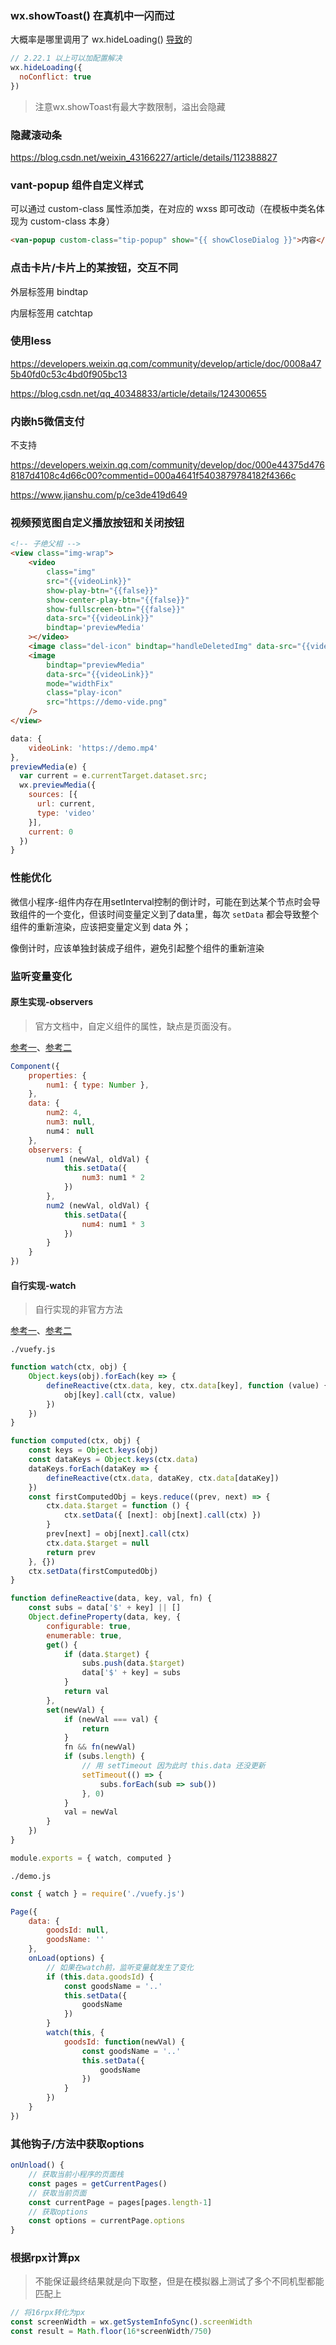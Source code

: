 ### wx.showToast() 在真机中一闪而过

大概率是哪里调用了 wx.hideLoading() [导致](https://developers.weixin.qq.com/miniprogram/dev/api/ui/interaction/wx.hideLoading.html)的

```javascript
// 2.22.1 以上可以加配置解决
wx.hideLoading({
  noConflict: true
})
```

> 注意wx.showToast有最大字数限制，溢出会隐藏



### 隐藏滚动条

https://blog.csdn.net/weixin_43166227/article/details/112388827



### vant-popup 组件自定义样式

可以通过 custom-class 属性添加类，在对应的 wxss 即可改动（在模板中类名体现为 custom-class 本身）

```html
<van-popup custom-class="tip-popup" show="{{ showCloseDialog }}">内容</van-popup>
```



### 点击卡片/卡片上的某按钮，交互不同

外层标签用 bindtap

内层标签用 catchtap



### 使用less

https://developers.weixin.qq.com/community/develop/article/doc/0008a475b40fd0c53c4bd0f905bc13

https://blog.csdn.net/qq_40348833/article/details/124300655



### 内嵌h5微信支付

不支持

https://developers.weixin.qq.com/community/develop/doc/000e44375d4768187d4108c4d66c00?commentid=000a4641f5403879784182f4366c

https://www.jianshu.com/p/ce3de419d649



### 视频预览图自定义播放按钮和关闭按钮

```html
<!-- 子绝父相 -->
<view class="img-wrap">
    <video
        class="img"
        src="{{videoLink}}"
        show-play-btn="{{false}}"
        show-center-play-btn="{{false}}"
        show-fullscreen-btn="{{false}}"
        data-src="{{videoLink}}"
        bindtap='previewMedia'
    ></video>
    <image class="del-icon" bindtap="handleDeletedImg" data-src="{{videoLink}}" src="https://demo-close.png"></image>
    <image
        bindtap="previewMedia"
        data-src="{{videoLink}}"
        mode="widthFix"
        class="play-icon"
        src="https://demo-vide.png"
    />
</view>
```

```javascript
data: {
    videoLink: 'https://demo.mp4'
},
previewMedia(e) {
  var current = e.currentTarget.dataset.src;
  wx.previewMedia({
    sources: [{
      url: current,
      type: 'video'
    }],
    current: 0
  })
}
```



### 性能优化

微信小程序-组件内存在用setInterval控制的倒计时，可能在到达某个节点时会导致组件的一个变化，但该时间变量定义到了data里，每次 `setData` 都会导致整个组件的重新渲染，应该把变量定义到 data 外；

像倒计时，应该单独封装成子组件，避免引起整个组件的重新渲染



### 监听变量变化

#### 原生实现-observers

> 官方文档中，自定义组件的属性，缺点是页面没有。

[参考一](https://developers.weixin.qq.com/miniprogram/dev/reference/api/Component.html#%E5%8F%82%E6%95%B0)、[参考二](https://developers.weixin.qq.com/miniprogram/dev/framework/custom-component/observer.html)

```javascript
Component({
    properties: {
        num1: { type: Number },
    },
    data: {
        num2: 4,
        num3: null,
        num4： null
    },
    observers: {
        num1 (newVal, oldVal) {
            this.setData({
                num3: num1 * 2
            })
        },
        num2 (newVal, oldVal) {
            this.setData({
                num4: num1 * 3
            })
        }
    }
})
```



#### 自行实现-watch

> 自行实现的非官方方法

[参考一](https://zhuanlan.zhihu.com/p/35204641)、[参考二](https://github.com/donghaohao/vuefy)

`./vuefy.js`

```javascript
function watch(ctx, obj) {
    Object.keys(obj).forEach(key => {
        defineReactive(ctx.data, key, ctx.data[key], function (value) {
            obj[key].call(ctx, value)
        })
    })
}

function computed(ctx, obj) {
    const keys = Object.keys(obj)
    const dataKeys = Object.keys(ctx.data)
    dataKeys.forEach(dataKey => {
        defineReactive(ctx.data, dataKey, ctx.data[dataKey])
    })
    const firstComputedObj = keys.reduce((prev, next) => {
        ctx.data.$target = function () {
            ctx.setData({ [next]: obj[next].call(ctx) })
        }
        prev[next] = obj[next].call(ctx)
        ctx.data.$target = null
        return prev
    }, {})
    ctx.setData(firstComputedObj)
}

function defineReactive(data, key, val, fn) {
    const subs = data['$' + key] || []
    Object.defineProperty(data, key, {
        configurable: true,
        enumerable: true,
        get() {
            if (data.$target) {
                subs.push(data.$target)
                data['$' + key] = subs
            }
            return val
        },
        set(newVal) {
            if (newVal === val) {
                return
            }
            fn && fn(newVal)
            if (subs.length) {
                // 用 setTimeout 因为此时 this.data 还没更新
                setTimeout(() => {
                    subs.forEach(sub => sub())
                }, 0)
            }
            val = newVal
        }
    })
}

module.exports = { watch, computed }
```

`./demo.js`

```javascript
const { watch } = require('./vuefy.js')

Page({
    data: {
        goodsId: null,
        goodsName: ''
    },
    onLoad(options) {
        // 如果在watch前，监听变量就发生了变化
        if (this.data.goodsId) {
            const goodsName = '..'
            this.setData({
                goodsName
            })
        }
        watch(this, {
            goodsId: function(newVal) {
                const goodsName = '..'
                this.setData({
                    goodsName
                })
            }
        })
    }
})
```



### 其他钩子/方法中获取options

```javascript
onUnload() {
    // 获取当前小程序的页面栈
    const pages = getCurrentPages()
    // 获取当前页面
    const currentPage = pages[pages.length-1]
    // 获取options
    const options = currentPage.options
}
```



### 根据rpx计算px

> 不能保证最终结果就是向下取整，但是在模拟器上测试了多个不同机型都能匹配上

```javascript
// 将16rpx转化为px
const screenWidth = wx.getSystemInfoSync().screenWidth
const result = Math.floor(16*screenWidth/750)
```







